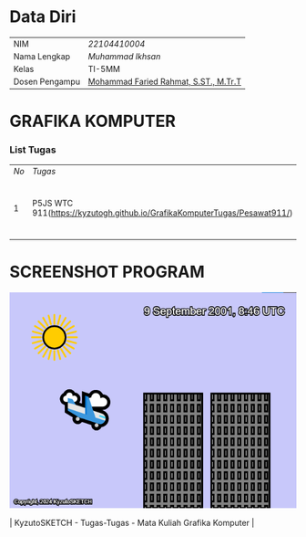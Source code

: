 # Data Diri

|  |  |
|--|--|
| NIM | *22104410004* |
| Nama Lengkap | *Muhammad Ikhsan* |
| Kelas | TI-5MM |
| Dosen Pengampu | [Mohammad Faried Rahmat, S.ST., M.Tr.T](https://github.com/fariedrahmat) |

# GRAFIKA KOMPUTER
### List Tugas
|  |  |  |
|--|--|--|
|*No*| *Tugas* | *Detail* | *Lihat* |
| 1 | P5JS WTC 911(https://kyzutogh.github.io/GrafikaKomputerTugas/Pesawat911/) | Sebuah skrip Javascript yang menggambarkan gedung wtc yang ditabrak oleh pesawat |
# SCREENSHOT PROGRAM
![P5JS Pesawat Menabrak Gedung](https://github.com/KyzutoGH/GrafikaKomputerTugas/blob/main/Pesawat911/Pesawat911.png)

| KyzutoSKETCH - Tugas-Tugas - Mata Kuliah Grafika Komputer |


